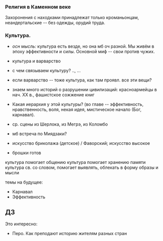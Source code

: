 
### Религия в Каменном веке

Захоронения с находками принадлежат только кроманьонцам, неандертальские -- без одежды, орудий труда.



### Культура.

- _осн мысль:_ культура есть везде, но она мб оч разной. Мы живём в эпоху эффективности и силы. Основной миф -- свои против чужих.

- культура и варварство
- с чем связываем культуру? .., ...
- если варварство -- тоже культура, как там проявл. все эти вещи?

- знаем много историй о разрушении цивилизаций: красноармейцы в нач. ХХ в., фашистское сожжение книг
- Какая иерархия у этой культуры? (во главе -- эффективность, нравственность, воля, некая идея, мистическое начало (Бог, карнавал).
- ср. сцены из Шерлока, из Мегрэ, из Коломбо
- мб встреча по Миядзаки?
- искусство бриколажа (детское) / Фаворский; искусство высокое
- брошки готов

культура помогает общению
культура помогает хранению памяти
культура св. со словом, помогает выявлять, облекать в форму образы и мысли


темы на будущее:

- Карнавал
- Эффективность

## ДЗ

Это интересно:

- Перо. Как преподают историю жителям разных стран
